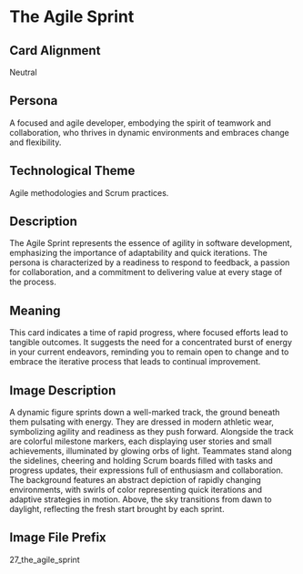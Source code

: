 # The Agile Sprint

## Card Alignment
Neutral

## Persona
A focused and agile developer, embodying the spirit of teamwork and collaboration, who thrives in dynamic environments and embraces change and flexibility.

## Technological Theme
Agile methodologies and Scrum practices.

## Description
The Agile Sprint represents the essence of agility in software development, emphasizing the importance of adaptability and quick iterations. The persona is characterized by a readiness to respond to feedback, a passion for collaboration, and a commitment to delivering value at every stage of the process.

## Meaning
This card indicates a time of rapid progress, where focused efforts lead to tangible outcomes. It suggests the need for a concentrated burst of energy in your current endeavors, reminding you to remain open to change and to embrace the iterative process that leads to continual improvement.

## Image Description
A dynamic figure sprints down a well-marked track, the ground beneath them pulsating with energy. They are dressed in modern athletic wear, symbolizing agility and readiness as they push forward. Alongside the track are colorful milestone markers, each displaying user stories and small achievements, illuminated by glowing orbs of light. Teammates stand along the sidelines, cheering and holding Scrum boards filled with tasks and progress updates, their expressions full of enthusiasm and collaboration. The background features an abstract depiction of rapidly changing environments, with swirls of color representing quick iterations and adaptive strategies in motion. Above, the sky transitions from dawn to daylight, reflecting the fresh start brought by each sprint.

## Image File Prefix
27_the_agile_sprint